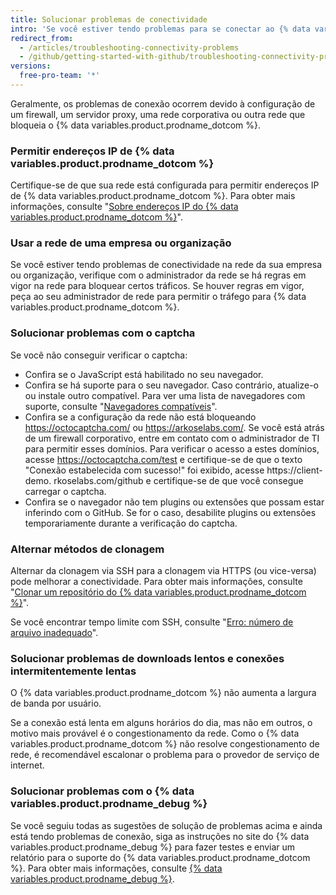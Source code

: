 ```yaml
---
title: Solucionar problemas de conectividade
intro: 'Se você estiver tendo problemas para se conectar ao {% data variables.product.prodname_dotcom %}, use a ferramenta {% data variables.product.prodname_debug %} para diagnosticá-los.'
redirect_from:
  - /articles/troubleshooting-connectivity-problems
  - /github/getting-started-with-github/troubleshooting-connectivity-problems
versions:
  free-pro-team: '*'
---
```


Geralmente, os problemas de conexão ocorrem devido à configuração de um firewall, um servidor proxy, uma rede corporativa ou outra rede que bloqueia o {% data variables.product.prodname_dotcom %}.

### Permitir endereços IP de {% data variables.product.prodname_dotcom %}

Certifique-se de que sua rede está configurada para permitir endereços IP de {% data variables.product.prodname_dotcom %}. Para obter mais informações, consulte "[Sobre endereços IP do {% data variables.product.prodname_dotcom %}](/articles/about-github-s-ip-addresses)".

### Usar a rede de uma empresa ou organização

Se você estiver tendo problemas de conectividade na rede da sua empresa ou organização, verifique com o administrador da rede se há regras em vigor na rede para bloquear certos tráficos. Se houver regras em vigor, peça ao seu administrador de rede para permitir o tráfego para {% data variables.product.prodname_dotcom %}.

### Solucionar problemas com o captcha

Se você não conseguir verificar o captcha:
- Confira se o JavaScript está habilitado no seu navegador.
- Confira se há suporte para o seu navegador. Caso contrário, atualize-o ou instale outro compatível. Para ver uma lista de navegadores com suporte, consulte "[Navegadores compatíveis](/articles/supported-browsers)".
- Confira se a configuração da rede não está bloqueando https://octocaptcha.com/ ou https://arkoselabs.com/. Se você está atrás de um firewall corporativo, entre em contato com o administrador de TI para permitir esses domínios. Para verificar o acesso a estes domínios, acesse https://octocaptcha.com/test e certifique-se de que o texto "Conexão estabelecida com sucesso!" foi exibido, acesse https://client-demo. rkoselabs.com/github e certifique-se de que você consegue carregar o captcha.
- Confira se o navegador não tem plugins ou extensões que possam estar inferindo com o GitHub. Se for o caso, desabilite plugins ou extensões temporariamente durante a verificação do captcha.

### Alternar métodos de clonagem

Alternar da clonagem via SSH para a clonagem via HTTPS (ou vice-versa) pode melhorar a conectividade. Para obter mais informações, consulte "[Clonar um repositório do {% data variables.product.prodname_dotcom %}](/articles/cloning-a-repository-from-github)".

Se você encontrar tempo limite com SSH, consulte "[Erro: número de arquivo inadequado](/articles/error-bad-file-number)".

### Solucionar problemas de downloads lentos e conexões intermitentemente lentas

O {% data variables.product.prodname_dotcom %} não aumenta a largura de banda por usuário.

Se a conexão está lenta em alguns horários do dia, mas não em outros, o motivo mais provável é o congestionamento da rede. Como o {% data variables.product.prodname_dotcom %} não resolve congestionamento de rede, é recomendável escalonar o problema para o provedor de serviço de internet.

### Solucionar problemas com o {% data variables.product.prodname_debug %}

Se você seguiu todas as sugestões de solução de problemas acima e ainda está tendo problemas de conexão, siga as instruções no site do {% data variables.product.prodname_debug %} para fazer testes e enviar um relatório para o suporte do {% data variables.product.prodname_dotcom %}. Para obter mais informações, consulte [{% data variables.product.prodname_debug %}](https://github-debug.com/).

